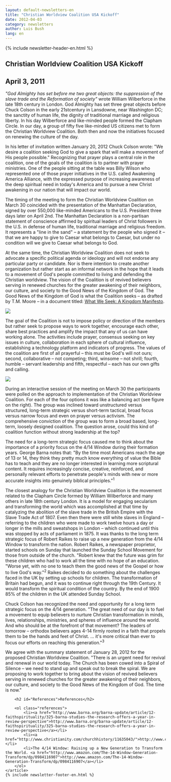 ```yaml
---
layout: default-newsletters-en
title: "Christian Worldview Coalition USA Kickoff"
date: 2012-04-03
category: newsletters
author: Luis Bush
lang: en
---
```

<div id="newsletter">
{% include newsletter-header-en.html %}
	<article>
	    <h1>Christian Worldview Coalition USA Kickoff</h1>
		<h2 id="article-date"><time datetime="2011-04-03">April 3, 2011</time></h2>
		<p id="first-paragraph"><em>"God Almighty has set before me two great objects: the suppression of the slave trade and the Reformation of society"</em> wrote William Wilberforce in the late 18th century in London.  God Almighty has set three great objects before Chuck Colson in the early 21stcentury in Lansdowne, near Washington DC; the sanctity of human life, the dignity of traditional marriage and religious liberty.  In his day Wilberforce and like-minded people formed the Clapham Circle. In our day, a group of fifty five like-minded US citizens met to form the Christian Worldview Coalition.   Both then and now the initiatives focused on renewing the culture of the day.</p>
		<p>In his letter of invitation written January 20, 2012 Chuck Colson wrote: "We desire a coalition seeking God to give a spark that will make a movement of His people possible." Recognizing that prayer plays a central role in the coalition, one of the goals of the coalition is to partner with prayer ministries. One of the people sitting at the table was Billy Wilson who represented one of those prayer initiatives in the U.S. called  Awakening America Alliance, with the expressed purpose of increasing awareness of the deep spiritual need in today's America and to pursue a new Christ awakening in our nation that will impact our world.</p>
		<p>The timing of the meeting to form the Christian Worldview Coalition on March 30 coincided with the presentation of the Manhattan Declaration, signed by over 550,000 like-minded Americans to the U.S. President three days later on April 2nd. The Manhattan Declaration is a non-partisan statement of conscience affirmed by spiritual leaders of Christ followers in the U.S. in defense of human life, traditional marriage and religious freedom. It represents a "line in the sand" – a statement by the people who signed it – that we are happy to give to Caesar what belongs to Caesar, but under no condition will we give to Caesar what belongs to God.</p>
		<p>At the same time, the Christian Worldview Coalition does not seek to advocate a specific political agenda or ideology and will not endorse any particular party or candidate. Nor is there intention to create another organization but rather start as an informal network in the hope that it leads to a movement of God's people committed to living and defending the Christian worldview. The vision of the Coalition is of revived believers serving in renewed churches for the greater awakening of their neighbors, our culture, and society to the Good News of the Kingdom of God.  The Good News of the Kingdom of God is what the Coalition seeks – as drafted by T.M. Moore – in a document titled: <a href="/newsletters/resources/pdf/2012/What_We_Seek_a_Kingdom_Manifesto_by_T.M._Moore.pdf">What We Seek: A Kingdom Manifesto</a>.</p>
		<img class="maxwidth100 align-center" src="{{ site.baseurl }}/assets/newsletters/images/2012/04/03/Luis_001.jpg">
		<p>The goal of the Coalition is not to impose policy or direction of the members but rather seek to propose ways to work together, encourage each other, share best practices and amplify the impact that any of us can have working alone.  The activities include prayer, consensus seeking on key issues in culture, collaboration in each sphere of cultural influence, establishing a technology platform and indicators of progress.  The values of the coalition are first of all prayerful – this must be God's will not ours; second, collaborative – not competing; third, winsome – not shrill; fourth, humble – servant leadership and fifth, respectful – each has our own gifts and calling.</p>
		<img class="maxwidth60 align-right" src="{{ site.baseurl }}/assets/newsletters/images/2012/04/03/Luis_002.jpg">
		<p>During an interactive session of the meeting on March 30 the participants were polled on the approach to implementation of the Christian Worldview Coalition. For each of the four options it was like a balancing act (see figure on the right). The group was inclined toward unstructured versus structured, long-term strategic versus short-term tactical, broad focus versus narrow focus and even on prayer versus activism. The comprehensive conviction of the group was to form a broad based, long-term, loosely designed coalition. The question arose, could this kind of coalition function without strong leadership at the top?</p>
		<p>The need for a long-term strategic focus caused me to think about the importance of a priority focus on the 4/14 Window during their formation years. George Barna notes that: "By the time most Americans reach the age of 13 or 14, they think they pretty much know everything of value the Bible has to teach and they are no longer interested in learning more scriptural content. It requires increasingly concise, creative, reinforced, and personally relevant efforts to penetrate people's minds with new or more accurate insights into genuinely biblical principles."<sup>1</sup></p>
		<p>The closest analogy for the Christian Worldview Coalition is the movement related to the Clapham Circle formed by William Wilberforce and many others in late 18th century London. It is a model for engaging secularism and transforming the world which was accomplished at that time by catalyzing the abolition of the slave trade in the British Empire with the Slave Trade Act of 1807.  Even then there were still white slaves in England – referring to the children who were made to work twelve hours a day or longer in the mills and sweatshops in London – which continued until this was stopped by acts of parliament in 1875. It was thanks to the long term strategic focus of Robert Raikes to raise up a new generation from the 4/14 Window to transform the nation. Robert Raikes, a newspaper proprietor, started schools on Sunday that launched the Sunday School Movement for those from outside of the church. "Robert knew that the future was grim for these children who had to work all the time with no hope of an education. "Worse yet, with no one to teach them the good news of the Gospel or how to live God's way."<sup>2</sup> Raikes decided to do something about the challenges faced in the UK by setting up schools for children. The transformation of Britain had begun, and it was to continue right through the 19th Century. It would transform the spiritual condition of the country. By the end of 1900 85% of the children in the UK attended Sunday School.</p>
		<p>Chuck Colson has recognized the need and opportunity for a long term strategic focus on the 4/14 generation. "The great need of our day is to fuel a movement to equip believers to nurture Christian transformation in minds, lives, relationships, ministries, and spheres of influence around the world. And who should be at the forefront of that movement? The leaders of tomorrow – orthodox believers ages 4-14 firmly rooted in a faith that propels them to be the hands and feet of Christ. … it's more critical than ever to focus our efforts on reaching this generation."<sup>3</sup></p>
		<p>We agree with the summary statement of January 28, 2012 for the proposed Christian Worldview Coalition. "There is an urgent need for revival and renewal in our world today. The Church has been cowed into a Spiral of Silence – we need to stand up and speak out to break the spiral. We are proposing to work together to bring about the vision of revived believers serving in renewed churches for the greater awakening of their neighbors, our culture, and society to the Good News of the Kingdom of God. The time is now."</p>

		<h2 id="References">References</h2>

		<ol class="references">
			<li><a href="http://www.barna.org/barna-update/article/12-faithspirituality/325-barna-studies-the-research-offers-a-year-in-review-perspective">http://www.barna.org/barna-update/article/12-faithspirituality/325-barna-studies-the-research-offers-a-year-in-review-perspective</a></li>
			<li><a href="http://www.christianity.com/churchhistory/11635043/">http://www.christianity.com/churchhistory/11635043/</a></li>
			<li>The 4/14 Window: Raising up a New Generation to Transform the World. <a href="http://www.amazon.com/The-14-Window-Generation-Transform/dp/0984116907">http://www.amazon.com/The-14-Window-Generation-Transform/dp/0984116907</a></li>
		</ol>
	</article>
	{% include newsletter-footer-en.html %}
</div>
